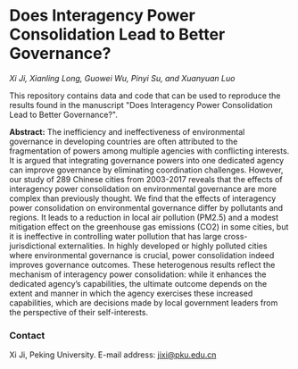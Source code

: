 # Does Interagency Power Consolidation Lead to Better Governance?
*Xi Ji, Xianling Long, Guowei Wu, Pinyi Su, and Xuanyuan Luo*

This repository contains data and code that can be used to reproduce the results found in the manuscript "Does Interagency Power Consolidation Lead to Better Governance?".

**Abstract:** The inefficiency and ineffectiveness of environmental governance in developing countries are often attributed to the fragmentation of powers among multiple agencies with conflicting interests.  It is argued that integrating governance powers into one dedicated agency can improve governance by eliminating coordination challenges. However, our study of 289 Chinese cities from 2003-2017 reveals that the effects of interagency power consolidation on environmental governance are more complex than previously thought. We find that the effects of interagency power consolidation on environmental governance differ by pollutants and regions. It leads to a reduction in local air pollution (PM2.5) and a modest mitigation effect on the greenhouse gas emissions (CO2) in some cities, but it is ineffective in controlling water pollution that has large cross-jurisdictional externalities. In highly developed or highly polluted cities where environmental governance is crucial, power consolidation indeed improves governance outcomes. These heterogenous results reflect the mechanism of interagency power consolidation: while it enhances the dedicated agency’s capabilities, the ultimate outcome depends on the extent and manner in which the agency exercises these increased capabilities, which are decisions made by local government leaders from the perspective of their self-interests.

### Contact
Xi Ji, Peking University. E-mail address: jixi@pku.edu.cn
